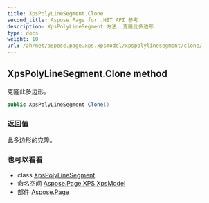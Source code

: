 ```yaml
---
title: XpsPolyLineSegment.Clone
second_title: Aspose.Page for .NET API 参考
description: XpsPolyLineSegment 方法. 克隆此多边形
type: docs
weight: 10
url: /zh/net/aspose.page.xps.xpsmodel/xpspolylinesegment/clone/
---
```

## XpsPolyLineSegment.Clone method

克隆此多边形。

```csharp
public XpsPolyLineSegment Clone()
```

### 返回值

此多边形的克隆。

### 也可以看看

* class [XpsPolyLineSegment](../)
* 命名空间 [Aspose.Page.XPS.XpsModel](../../xpspolylinesegment/)
* 部件 [Aspose.Page](../../../)



